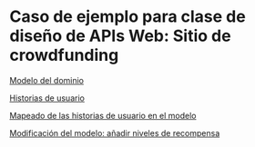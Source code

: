# Caso de ejemplo para clase de diseño de APIs Web: Sitio de crowdfunding

[Modelo del dominio](modelo_dominio.md)

[Historias de usuario](historias.md)

[Mapeado de las historias de usuario en el modelo](mapeado.md)

[Modificación del modelo: añadir niveles de recompensa](modificacion.md)